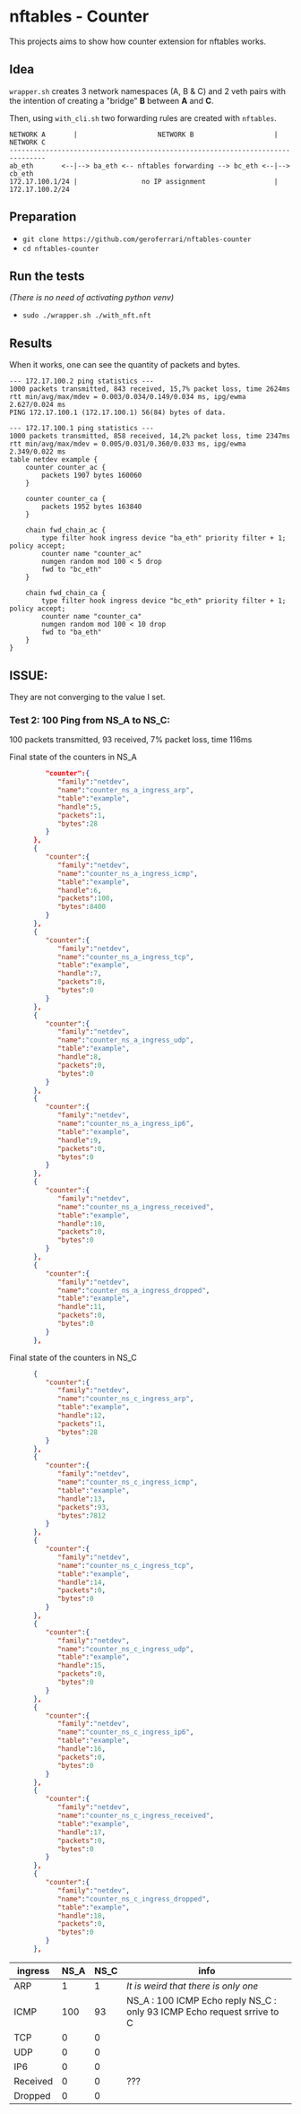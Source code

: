 # nftables - Counter
This projects aims to show how counter extension for nftables works. 

## Idea

`wrapper.sh` creates 3 network namespaces (A, B & C) and 2 veth pairs
with the intention of creating a "bridge" **B** between **A** and **C**.

Then, using `with_cli.sh` two forwarding rules are created with `nftables`.


```
NETWORK A       |                    NETWORK B                    |   NETWORK C
-------------------------------------------------------------------------------
ab_eth       <--|--> ba_eth <-- nftables forwarding --> bc_eth <--|--> cb_eth
172.17.100.1/24 |                no IP assignment                 |    172.17.100.2/24
```

## Preparation

* `git clone https://github.com/geroferrari/nftables-counter`
* `cd nftables-counter`

## Run the tests

*(There is no need of activating python venv)*


* `sudo ./wrapper.sh ./with_nft.nft`


## Results

When it works, one can see the quantity of packets and bytes.


```
--- 172.17.100.2 ping statistics ---
1000 packets transmitted, 843 received, 15,7% packet loss, time 2624ms
rtt min/avg/max/mdev = 0.003/0.034/0.149/0.034 ms, ipg/ewma 2.627/0.024 ms
PING 172.17.100.1 (172.17.100.1) 56(84) bytes of data.

--- 172.17.100.1 ping statistics ---
1000 packets transmitted, 858 received, 14,2% packet loss, time 2347ms
rtt min/avg/max/mdev = 0.005/0.031/0.360/0.033 ms, ipg/ewma 2.349/0.022 ms
table netdev example {
	counter counter_ac {
		packets 1907 bytes 160060
	}

	counter counter_ca {
		packets 1952 bytes 163840
	}

	chain fwd_chain_ac {
		type filter hook ingress device "ba_eth" priority filter + 1; policy accept;
		counter name "counter_ac"
		numgen random mod 100 < 5 drop
		fwd to "bc_eth"
	}

	chain fwd_chain_ca {
		type filter hook ingress device "bc_eth" priority filter + 1; policy accept;
		counter name "counter_ca"
		numgen random mod 100 < 10 drop
		fwd to "ba_eth"
	}
}

```

##  ISSUE: 
They are not converging to the value I set.

### Test 2: 100 Ping from NS_A to NS_C: 
100 packets transmitted, 93 received, 7% packet loss, time 116ms

Final state of the counters in NS_A 
```json
         "counter":{
            "family":"netdev",
            "name":"counter_ns_a_ingress_arp",
            "table":"example",
            "handle":5,
            "packets":1,
            "bytes":28
         }
      },
      {
         "counter":{
            "family":"netdev",
            "name":"counter_ns_a_ingress_icmp",
            "table":"example",
            "handle":6,
            "packets":100,
            "bytes":8400
         }
      },
      {
         "counter":{
            "family":"netdev",
            "name":"counter_ns_a_ingress_tcp",
            "table":"example",
            "handle":7,
            "packets":0,
            "bytes":0
         }
      },
      {
         "counter":{
            "family":"netdev",
            "name":"counter_ns_a_ingress_udp",
            "table":"example",
            "handle":8,
            "packets":0,
            "bytes":0
         }
      },
      {
         "counter":{
            "family":"netdev",
            "name":"counter_ns_a_ingress_ip6",
            "table":"example",
            "handle":9,
            "packets":0,
            "bytes":0
         }
      },
      {
         "counter":{
            "family":"netdev",
            "name":"counter_ns_a_ingress_received",
            "table":"example",
            "handle":10,
            "packets":0,
            "bytes":0
         }
      },
      {
         "counter":{
            "family":"netdev",
            "name":"counter_ns_a_ingress_dropped",
            "table":"example",
            "handle":11,
            "packets":0,
            "bytes":0
         }
      },
```

Final state of the counters in NS_C
```json
      {
         "counter":{
            "family":"netdev",
            "name":"counter_ns_c_ingress_arp",
            "table":"example",
            "handle":12,
            "packets":1,
            "bytes":28
         }
      },
      {
         "counter":{
            "family":"netdev",
            "name":"counter_ns_c_ingress_icmp",
            "table":"example",
            "handle":13,
            "packets":93,
            "bytes":7812
         }
      },
      {
         "counter":{
            "family":"netdev",
            "name":"counter_ns_c_ingress_tcp",
            "table":"example",
            "handle":14,
            "packets":0,
            "bytes":0
         }
      },
      {
         "counter":{
            "family":"netdev",
            "name":"counter_ns_c_ingress_udp",
            "table":"example",
            "handle":15,
            "packets":0,
            "bytes":0
         }
      },
      {
         "counter":{
            "family":"netdev",
            "name":"counter_ns_c_ingress_ip6",
            "table":"example",
            "handle":16,
            "packets":0,
            "bytes":0
         }
      },
      {
         "counter":{
            "family":"netdev",
            "name":"counter_ns_c_ingress_received",
            "table":"example",
            "handle":17,
            "packets":0,
            "bytes":0
         }
      },
      {
         "counter":{
            "family":"netdev",
            "name":"counter_ns_c_ingress_dropped",
            "table":"example",
            "handle":18,
            "packets":0,
            "bytes":0
         }
      },
```

| ingress  | NS_A | NS_C | info                                                                    |
|----------|------|------|-------------------------------------------------------------------------|
| ARP      | 1    | 1    | *It is weird that there is only one*                                    |
| ICMP     | 100  | 93   | NS_A : 100 ICMP Echo reply NS_C : only 93 ICMP Echo request srrive to C |
| TCP      | 0    | 0    |                                                                         |
| UDP      | 0    | 0    |                                                                         |
| IP6      | 0    | 0    |                                                                         |
| Received | 0    | 0    | ???                                                                     |
| Dropped  | 0    | 0    |                                                                         |

